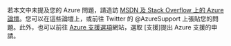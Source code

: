 若本文中未提及您的 Azure 問題，請造訪 [MSDN 及 Stack Overflow 上的 Azure 論壇](https://azure.microsoft.com/support/forums/)。您可以在這些論壇上，或前往 Twitter 的 @AzureSupport 上張貼您的問題。此外，也可以前往 [Azure 支援選項](https://azure.microsoft.com/support/options/)網站，選取 [支援]提出 Azure 支援的申請。

<!---HONumber=AcomDC_0427_2016-->